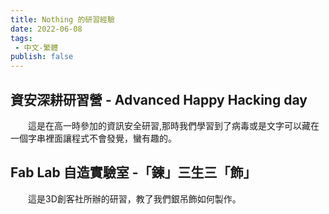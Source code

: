 ```yaml
---
title: Nothing 的研習經驗
date: 2022-06-08
tags: 
 - 中文-繁體
publish: false
---
```


## 資安深耕研習營 - Advanced Happy Hacking day
&emsp;&emsp;這是在高一時參加的資訊安全研習,那時我們學習到了病毒或是文字可以藏在一個字串裡面讓程式不會發覺，蠻有趣的。

## Fab Lab 自造實驗室 -「鍊」三生三「飾」
&emsp;&emsp;這是3D創客社所辦的研習，教了我們銀吊飾如何製作。